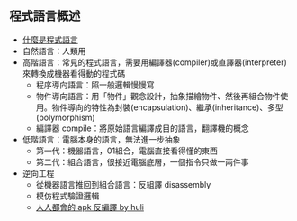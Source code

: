 ## 程式語言概述
- [什麼是程式語言](http://it-easy.tw/assembly-language/)
- 自然語言：人類用
- 高階語言：常見的程式語言，需要用編譯器(compiler)或直譯器(interpreter)來轉換成機器看得動的程式碼
    - 程序導向語言：照一般邏輯慢慢寫
    - 物件導向語言：用「物件」觀念設計，抽象描繪物件、然後再組合物件使用。物件導向的特性為封裝(encapsulation)、繼承(inheritance)、多型(polymorphism)
    - 編譯器 compile：將原始語言編譯成目的語言，翻譯機的概念
- 低階語言：電腦本身的語言，無法進一步抽象
    - 第一代：機器語言，01組合，電腦直接看得懂的東西
    - 第二代：組合語言，很接近電腦底層，一個指令只做一兩件事
- 逆向工程
    - 從機器語言推回到組合語言：反組譯 disassembly
    - 模仿程式驗證邏輯
    - [人人都會的 apk 反編譯 by huli](http://huli.logdown.com/posts/661513-android-apk-decompile)
